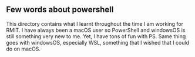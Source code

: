 ## Few words about powershell

This directory contains what I learnt throughout the time I am working for RMIT. I have always been a macOS user so PowerShell and windowsOS is still something very new to me. Yet, I have tons of fun with PS. Same thing goes with windowsOS, especially WSL, something that I wished that I could do on macOS.